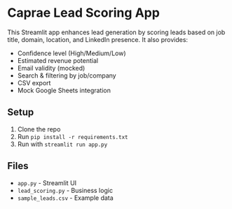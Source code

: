 # Caprae Lead Scoring App

This Streamlit app enhances lead generation by scoring leads based on job title, domain, location, and LinkedIn presence. It also provides:

- Confidence level (High/Medium/Low)
- Estimated revenue potential
- Email validity (mocked)
- Search & filtering by job/company
- CSV export
- Mock Google Sheets integration

## Setup

1. Clone the repo
2. Run `pip install -r requirements.txt`
3. Run with `streamlit run app.py`

## Files

- `app.py` - Streamlit UI
- `lead_scoring.py` - Business logic
- `sample_leads.csv` - Example data
